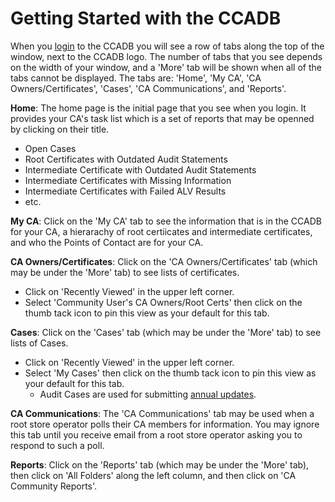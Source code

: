 # Getting Started with the CCADB #

When you [login](https://docs.google.com/document/d/1MuszDO2o-es_6-FwNCDWZ2TC979F8eil5bBQGKjaWRc/edit#heading=h.xpgou83dsc4m) 
to the CCADB you will see a row of tabs along the top 
of the window, next to the CCADB logo. The number of tabs that you
see depends on the width of your window, and a 'More' tab will
be shown when all of the tabs cannot be displayed. The tabs are:
'Home', 'My CA', 'CA Owners/Certificates', 'Cases', 'CA Communications', 
and 'Reports'.

**Home**: The home page is the initial page that you see when you login.
It provides your CA's task list which is a set of reports that may be openned
by clicking on their title.
* Open Cases
* Root Certificates with Outdated Audit Statements
* Intermediate Certificate with Outdated Audit Statements
* Intermediate Certificates with Missing Information
* Intermediate Certificates with Failed ALV Results
* etc.

**My CA**: Click on the 'My CA' tab to see the information that is in the CCADB
for your CA, a hierarachy of root certiicates and intermediate certificates,
and who the Points of Contact are for your CA.

**CA Owners/Certificates**: Click on the 'CA Owners/Certificates' tab 
(which may be under the 'More' tab) to see lists of certificates. 
* Click on 'Recently Viewed' in the upper left corner. 
* Select 'Community User's CA Owners/Root Certs'
then click on the thumb tack icon to pin this view as your default for this tab.

**Cases**: Click on the 'Cases' tab (which may be under the 'More' tab) to see 
lists of Cases.
* Click on 'Recently Viewed' in the upper left corner. 
* Select 'My Cases'
then click on the thumb tack icon to pin this view as your default for this tab.
    * Audit Cases are used for submitting [annual updates](updates).

**CA Communications**: The 'CA Communications' tab may be used when a root
store operator polls their CA members for information. You may ignore this tab
until you receive email from a root store operator asking you to respond to
such a poll.

**Reports**: Click on the 'Reports' tab (which may be under the 'More' tab), 
then click on 'All Folders' along the left column, and then click on 
'CA Community Reports'.

[CCADB-Login]: https://ccadb.force.com/

